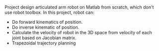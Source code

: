 Project design articulated arm robot on Matlab from scratch, which don't use robot toolbox.
In this project, robot can:
- Do forward kinematics of position. 
- Do inverse kinematic of position.
- Calculate the velocity of robot in the 3D space from velocity of each joint based on Jacobian matrix.
- Trapezoidal trajectory planning 